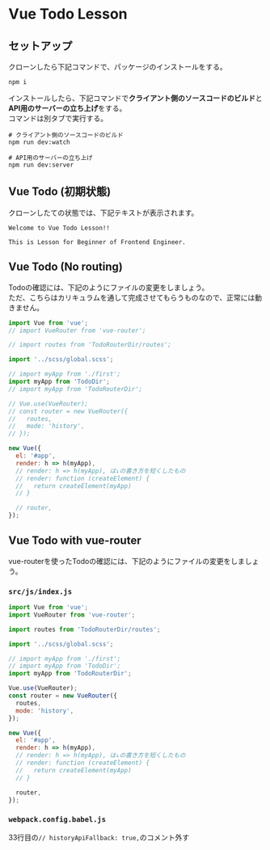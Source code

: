 # Vue Todo Lesson

## セットアップ

クローンしたら下記コマンドで、パッケージのインストールをする。

```
npm i
```

インストールしたら、下記コマンドで**クライアント側のソースコードのビルド**と**API用のサーバーの立ち上げ**をする。  
コマンドは別タブで実行する。

```
# クライアント側のソースコードのビルド
npm run dev:watch
```

```
# API用のサーバーの立ち上げ
npm run dev:server
```

## Vue Todo (初期状態)

クローンしたての状態では、下記テキストが表示されます。

```
Welcome to Vue Todo Lesson!!

This is Lesson for Beginner of Frontend Engineer.
```

## Vue Todo (No routing)

Todoの確認には、下記のようにファイルの変更をしましょう。  
ただ、こちらはカリキュラムを通して完成させてもらうものなので、正常には動きません。

```javascript
import Vue from 'vue';
// import VueRouter from 'vue-router';

// import routes from 'TodoRouterDir/routes';

import '../scss/global.scss';

// import myApp from './first';
import myApp from 'TodoDir';
// import myApp from 'TodoRouterDir';

// Vue.use(VueRouter);
// const router = new VueRouter({
//   routes,
//   mode: 'history',
// });

new Vue({
  el: '#app',
  render: h => h(myApp),
  // render: h => h(myApp), は↓の書き方を短くしたもの
  // render: function (createElement) {
  //   return createElement(myApp)
  // }

  // router,
});

```


## Vue Todo with vue-router

vue-routerを使ったTodoの確認には、下記のようにファイルの変更をしましょう。

### `src/js/index.js`

```javascript
import Vue from 'vue';
import VueRouter from 'vue-router';

import routes from 'TodoRouterDir/routes';

import '../scss/global.scss';

// import myApp from './first';
// import myApp from 'TodoDir';
import myApp from 'TodoRouterDir';

Vue.use(VueRouter);
const router = new VueRouter({
  routes,
  mode: 'history',
});

new Vue({
  el: '#app',
  render: h => h(myApp),
  // render: h => h(myApp), は↓の書き方を短くしたもの
  // render: function (createElement) {
  //   return createElement(myApp)
  // }

  router,
});

```

### `webpack.config.babel.js`

33行目の`// historyApiFallback: true,`のコメント外す
